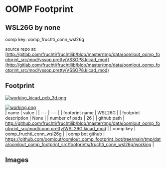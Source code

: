 # OOMP Footprint  
## WSL26G  by none  
  
oomp key: oomp_fruchti_conn_wsl26g  
  
source repo at: [http://gitlab.com/fruchti/fruchtilib/blob/master/tmp/data/oomlout_oomp_footprint_src/mod/vssop.pretty/VSSOP8.kicad_mod](http://gitlab.com/fruchti/fruchtilib/blob/master/tmp/data/oomlout_oomp_footprint_src/mod/vssop.pretty/VSSOP8.kicad_mod)  
## Footprint  
  
[![working_kicad_pcb_3d.png](working_kicad_pcb_3d_600.png)](working_kicad_pcb_3d.png)  
  
[![working.png](working_600.png)](working.png)  
| name | value | 
| --- | --- | 
| footprint name | WSL26G | 
| footprint description | None | 
| number of pads | 26 | 
| github path | http://github.com/fruchti/fruchtilib/blob/master/tmp/data/oomlout_oomp_footprint_src/mod/conn.pretty/WSL26G.kicad_mod | 
| oomp key | oomp_fruchti_conn_wsl26g | 
| oomp bot github | https://github.com/oomlout/oomlout_oomp_footprint_bot/tree/main/tmp/data/oomlout_oomp_footprint_src/footprints/fruchti_conn_wsl26g/working | 
## Images  
